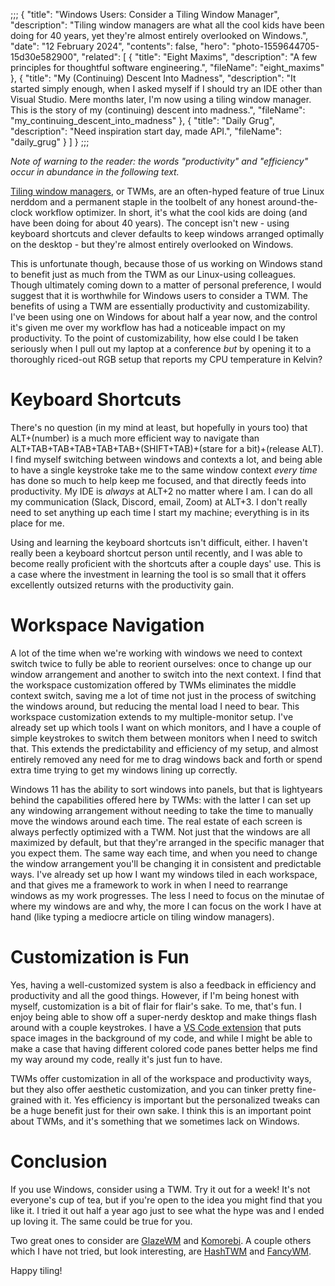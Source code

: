 ;;;
{
	"title": "Windows Users: Consider a Tiling Window Manager",
	"description": "Tiling window managers are what all the cool kids have been doing for 40 years, yet they're almost entirely overlooked on Windows.",
	"date": "12 February 2024",
	"contents": false,
	"hero": "photo-1559644705-15d30e582900",
    "related": [
		{ "title": "Eight Maxims", "description": "A few principles for thoughtful software engineering.", "fileName": "eight_maxims" },
		{ "title": "My (Continuing) Descent Into Madness", "description": "It started simply enough, when I asked myself if I should try an IDE other than Visual Studio. Mere months later, I'm now using a tiling window manager. This is the story of my (continuing) descent into madness.", "fileName": "my_continuing_descent_into_madness" },
		{ "title": "Daily Grug", "description": "Need inspiration start day, made API.", "fileName": "daily_grug" }
    ]
}
;;;

_Note of warning to the reader: the words "productivity" and "efficiency" occur in abundance in the following text._

[Tiling window managers](https://en.wikipedia.org/wiki/Tiling_window_manager), or TWMs, are an often-hyped feature of true Linux nerddom and a permanent staple in the toolbelt of any honest around-the-clock workflow optimizer. In short, it's what the cool kids are doing (and have been doing for about 40 years). The concept isn't new - using keyboard shortcuts and clever defaults to keep windows arranged optimally on the desktop - but they're almost entirely overlooked on Windows.

This is unfortunate though, because those of us working on Windows stand to benefit just as much from the TWM as our Linux-using colleagues. Though ultimately coming down to a matter of personal preference, I would suggest that it is worthwhile for Windows users to consider a TWM. The benefits of using a TWM are essentially productivity and customizability. I've been using one on Windows for about half a year now, and the control it's given me over my workflow has had a noticeable impact on my productivity. To the point of customizability, how else could I be taken seriously when I pull out my laptop at a conference _but_ by opening it to a thoroughly riced-out RGB setup that reports my CPU temperature in Kelvin?

# Keyboard Shortcuts

There's no question (in my mind at least, but hopefully in yours too) that ALT+(number) is a much more efficient way to navigate than ALT+TAB+TAB+TAB+TAB+TAB+(SHIFT+TAB)+(stare for a bit)+(release ALT). I find myself switching between windows and contexts a lot, and being able to have a single keystroke take me to the same window context _every time_ has done so much to help keep me focused, and that directly feeds into productivity. My IDE is _always_ at ALT+2 no matter where I am. I can do all my communication (Slack, Discord, email, Zoom) at ALT+3. I don't really need to set anything up each time I start my machine; everything is in its place for me.

Using and learning the keyboard shortcuts isn't difficult, either. I haven't really been a keyboard shortcut person until recently, and I was able to become really proficient with the shortcuts after a couple days' use. This is a case where the investment in learning the tool is so small that it offers excellently outsized returns with the productivity gain.

# Workspace Navigation

A lot of the time when we're working with windows we need to context switch twice to fully be able to reorient ourselves: once to change up our window arrangement and another to switch into the next context. I find that the workspace customization offered by TWMs eliminates the middle context switch, saving me a lot of time not just in the process of switching the windows around, but reducing the mental load I need to bear. This workspace customization extends to my multiple-monitor setup. I've already set up which tools I want on which monitors, and I have a couple of simple keystrokes to switch them between monitors when I need to switch that. This extends the predictability and efficiency of my setup, and almost entirely removed any need for me to drag windows back and forth or spend extra time trying to get my windows lining up correctly.

Windows 11 has the ability to sort windows into panels, but that is lightyears behind the capabilities offered here by TWMs: with the latter I can set up any windowing arrangement without needing to take the time to manually move the windows around each time. The real estate of each screen is always perfectly optimized with a TWM. Not just that the windows are all maximized by default, but that they're arranged in the specific manager that you expect them. The same way each time, and when you need to change the window arrangement you'll be changing it in consistent and predictable ways. I've already set up how I want my windows tiled in each workspace, and that gives me a framework to work in when I need to rearrange windows as my work progresses. The less I need to focus on the minutae of where my windows are and why, the more I can focus on the work I have at hand (like typing a mediocre article on tiling window managers).

# Customization is Fun

Yes, having a well-customized system is also a feedback in efficiency and productivity and all the good things. However, if I'm being honest with myself, customization is a bit of flair for flair's sake. To me, that's fun. I enjoy being able to show off a super-nerdy desktop and make things flash around with a couple keystrokes. I have a [VS Code extension](https://marketplace.visualstudio.com/items?itemName=Katsute.code-background) that puts space images in the background of my code, and while I might be able to make a case that having different colored code panes better helps me find my way around my code, really it's just fun to have.

TWMs offer customization in all of the workspace and productivity ways, but they also offer aesthetic customization, and you can tinker pretty fine-grained with it. Yes efficiency is important but the personalized tweaks can be a huge benefit just for their own sake. I think this is an important point about TWMs, and it's something that we sometimes lack on Windows.

# Conclusion

If you use Windows, consider using a TWM. Try it out for a week! It's not everyone's cup of tea, but if you're open to the idea you might find that you like it. I tried it out half a year ago just to see what the hype was and I ended up loving it. The same could be true for you.

Two great ones to consider are [GlazeWM](https://github.com/glzr-io/glazewm) and [Komorebi](https://github.com/LGUG2Z/komorebi). A couple others which I have not tried, but look interesting, are [HashTWM](https://github.com/ZaneA/HashTWM) and [FancyWM](https://github.com/FancyWM/fancywm).

Happy tiling!

